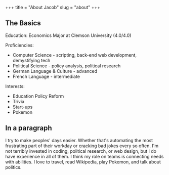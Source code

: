 +++
title = "About Jacob"
slug = "about"
+++

## The Basics
Education: Economics Major at Clemson University (4.0/4.0)

Proficiencies: 
* Computer Science - scripting, back-end web development, demystifying tech
* Political Science - policy analysis, political research
* German Language & Culture - advanced
* French Language - intermediate

Interests: 
* Education Policy Reform 
* Trivia
* Start-ups 
* Pokemon

## In a paragraph
I try to make peoples' days easier. Whether that's automating the most frustrating part of their workday or cracking bad jokes every so often. I'm not terribly invested in coding, political research, or web design, but I do have experience in all of them. I think my role on teams is connecting needs with abilities. I love to travel, read Wikipedia, play Pokemon, and talk about politics.  
